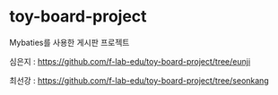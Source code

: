 # toy-board-project
Mybaties를 사용한 게시판 프로젝트 


심은지 : https://github.com/f-lab-edu/toy-board-project/tree/eunji<br>

최선강 : https://github.com/f-lab-edu/toy-board-project/tree/seonkang<br>
